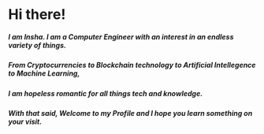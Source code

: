 # Hi there!

##### I am Insha. I am a Computer Engineer with an interest in an endless variety of things. 
##### From Cryptocurrencies to Blockchain technology to Artificial Intellegence to Machine Learning, 
##### I am hopeless romantic for all things tech and knowledge.


##### With that said, Welcome to my Profile and I hope you learn something on your visit.  
